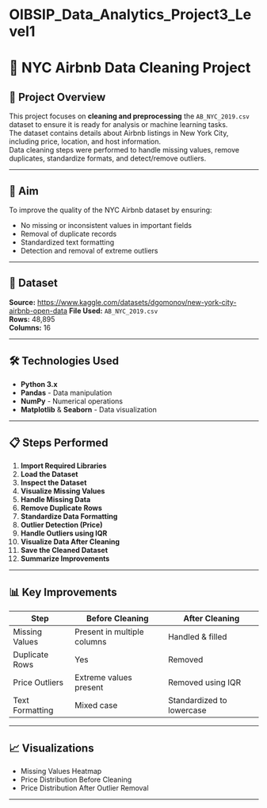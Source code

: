 # OIBSIP_Data_Analytics_Project3_Level1
# 🧹 NYC Airbnb Data Cleaning Project

## 📌 Project Overview
This project focuses on **cleaning and preprocessing** the `AB_NYC_2019.csv` dataset to ensure it is ready for analysis or machine learning tasks.  
The dataset contains details about Airbnb listings in New York City, including price, location, and host information.  
Data cleaning steps were performed to handle missing values, remove duplicates, standardize formats, and detect/remove outliers.

---

## 🎯 Aim
To improve the quality of the NYC Airbnb dataset by ensuring:
- No missing or inconsistent values in important fields
- Removal of duplicate records
- Standardized text formatting
- Detection and removal of extreme outliers

---

## 📂 Dataset
**Source:** https://www.kaggle.com/datasets/dgomonov/new-york-city-airbnb-open-data
**File Used:** `AB_NYC_2019.csv`  
**Rows:** 48,895  
**Columns:** 16  

---

## 🛠️ Technologies Used
- **Python 3.x**
- **Pandas** - Data manipulation
- **NumPy** - Numerical operations
- **Matplotlib** & **Seaborn** - Data visualization

---

## 📋 Steps Performed
1. **Import Required Libraries**
2. **Load the Dataset**
3. **Inspect the Dataset**
4. **Visualize Missing Values**
5. **Handle Missing Data**
6. **Remove Duplicate Rows**
7. **Standardize Data Formatting**
8. **Outlier Detection (Price)**
9. **Handle Outliers using IQR**
10. **Visualize Data After Cleaning**
11. **Save the Cleaned Dataset**
12. **Summarize Improvements**

---

## 📊 Key Improvements
| Step | Before Cleaning | After Cleaning |
|------|----------------|----------------|
| Missing Values | Present in multiple columns | Handled & filled |
| Duplicate Rows | Yes | Removed |
| Price Outliers | Extreme values present | Removed using IQR |
| Text Formatting | Mixed case | Standardized to lowercase |

---

## 📈 Visualizations
- Missing Values Heatmap
- Price Distribution Before Cleaning
- Price Distribution After Outlier Removal

---


